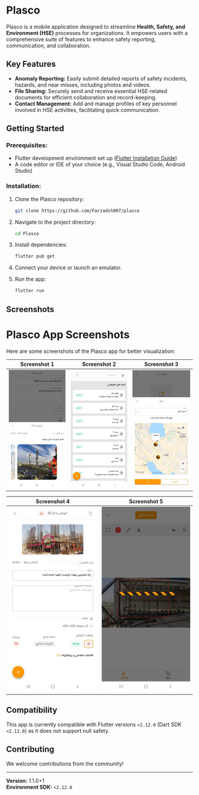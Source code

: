 # Plasco

Plasco is a mobile application designed to streamline **Health, Safety, and Environment (HSE)** processes for organizations. It empowers users with a comprehensive suite of features to enhance safety reporting, communication, and collaboration.

## **Key Features**

- **Anomaly Reporting:** Easily submit detailed reports of safety incidents, hazards, and near misses, including photos and videos.
- **File Sharing:** Securely send and receive essential HSE-related documents for efficient collaboration and record-keeping.
- **Contact Management:** Add and manage profiles of key personnel involved in HSE activities, facilitating quick communication.


## **Getting Started**

### **Prerequisites:**

- Flutter development environment set up ([Flutter Installation Guide](https://flutter.dev/docs/get-started/install))
- A code editor or IDE of your choice (e.g., Visual Studio Code, Android Studio)

### **Installation:**

1. Clone the Plasco repository:

   ```bash
   git clone https://github.com/Farzadsh007/plasco
   ```

2. Navigate to the project directory:

   ```bash
   cd Plasco
   ```

3. Install dependencies:

   ```bash
   flutter pub get
   ```

4. Connect your device or launch an emulator.

5. Run the app:

   ```bash
   flutter run
   ```

## **Screenshots**

# Plasco App Screenshots

Here are some screenshots of the Plasco app for better visualization:

| Screenshot 1       | Screenshot 2       | Screenshot 3       |
|--------------------|--------------------|--------------------|
| ![Plasco App Screenshot 1](./Screenshot-1.jpg) | ![Plasco App Screenshot 2](./Screenshot-2.jpg) | ![Plasco App Screenshot 3](./Screenshot-3.jpg) |

| Screenshot 4       | Screenshot 5       |
|--------------------|--------------------|
| ![Plasco App Screenshot 4](./Screenshot-4.jpg) | ![Plasco App Screenshot 5](./Screenshot-5.jpg) |


## **Compatibility**

This app is currently compatible with Flutter versions `<2.12.0` (Dart SDK `<2.12.0`) as it does not support null safety.

## **Contributing**

We welcome contributions from the community! 

---

**Version:** 1.1.0+1  
**Environment SDK:** `<2.12.0`
